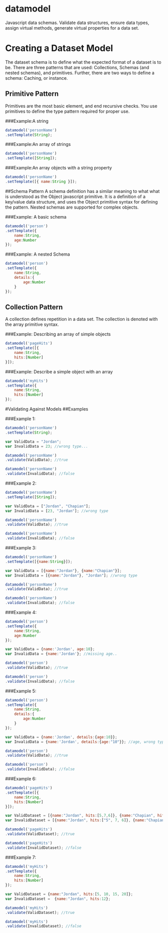 # datamodel
Javascript data schemas. Validate data structures, ensure data types, assign virtual methods, generate virtual properties for a data set.

# Creating a Dataset Model
The dataset schema is to define what the expected format of a dataset is to be. There are three patterns that are used: Collections, Schemas (and nested schemas), and primitives. Further, there are two ways to define a schema: Caching, or instance.
## Primitive Pattern
Primitives are the most basic element, and end recursive checks. You use primitives to define the type pattern required for proper use.

###Example:A string
```javascript
datamodel('personName')
.setTemplate(String);
```
###Example:An array of strings
```javascript
datamodel('personName')
.setTemplate([String]);
```

###Example:An array objects with a string property
```javascript
datamodel('personName')
.setTemplate([{ name:String }]);
```

##Schema Pattern
A schema definition has a similar meaning to what what is understood as the Object javascript primitive. It is a definition of a key/value data structure, and uses the Object primitive syntax for defining the pattern. Nested schemas are supported for complex objects.

###Example: A basic schema
```javascript
datamodel('person')
.setTemplate({
	name:String,
	age:Number
});
```

###Example: A nested Schema
```javascript
datamodel('person')
.setTemplate({
	name:String,
	details:{
		age:Number
	}
});
```


## Collection Pattern
A collection defines repetition in a data set. The collection is denoted with the array primitive syntax.

###Example: Describing an array of simple objects
```javascript
datamodel('pageHits')
.setTemplate([{
	name:String,
	hits:[Number]
}]);
```

###Example: Describe a simple object with an array
```javascript
datamodel('myHits')
.setTemplate({
	name:String,
	hits:[Number]
});
```

#Validating Against Models
##Examples

###Example 1:
```javascript
datamodel('personName')
.setTemplate(String);

var ValidData = "Jordan";
var InvalidData = 23; //wrong type...

datamodel('personName')
.validate(ValidData); //true

datamodel('personName')
.validate(InvalidData); //false
```

###Example 2:
```javascript
datamodel('personName')
.setTemplate([String]);

var ValidData = ["Jordan", "Chapian"];
var InvalidData = [23, "Jordan"]; //wrong type

datamodel('personName')
.validate(ValidData); //true

datamodel('personName')
.validate(InvalidData); //false
```
###Example 3:
```javascript
datamodel('personName')
.setTemplate([{name:String}]);

var ValidData = [{name:"Jordan"}, {name:"Chapian"}];
var InvalidData = [{name:"Jordan"}, "Jordan"]; //wrong type

datamodel('personName')
.validate(ValidData); //true

datamodel('personName')
.validate(InvalidData); //false
```

###Example 4:
```javascript
datamodel('person')
.setTemplate({
	name:String,
	age:Number
});

var ValidData = {name:'Jordan', age:10};
var InvalidData = {name:'Jordan'}; //missing age..

datamodel('person')
.validate(ValidData); //true

datamodel('person')
.validate(InvalidData); //false
```

###Example 5:
```javascript
datamodel('person')
.setTemplate({
	name:String,
	details:{
		age:Number
	}
});

var ValidData = {name:'Jordan', details:{age:10}};
var InvalidData = {name:'Jordan', details:{age:"10"}}; //age, wrong type..

datamodel('person')
.validate(ValidData); //true

datamodel('person')
.validate(InvalidData); //false
```

###Example 6:
```javascript
datamodel('pageHits')
.setTemplate([{
	name:String,
	hits:[Number]
}]);

var ValidDataset = [{name:"Jordan", hits:[5,7,6]}, {name:"Chapian", hits:[]}];
var InvalidDataset = [{name:"Jordan", hits:["5", 7, 6]}, {name:"Chapian", hits:[8]}];

datamodel('pageHits')
.validate(ValidDataset); //true

datamodel('pageHits')
.validate(InvalidDataset); //false
```

###Example 7:
```javascript
datamodel('myHits')
.setTemplate({
	name:String,
	hits:[Number]
});

var ValidDataset = {name:"Jordan", hits:[5, 10, 15, 20]};
var InvalidDataset =  {name:"Jordan", hits:12};

datamodel('myHits')
.validate(ValidDataset); //true

datamodel('myHits')
.validate(InvalidDataset); //false
```
